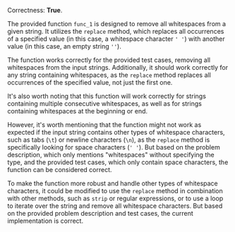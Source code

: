 Correctness: **True**.

The provided function `func_1` is designed to remove all whitespaces from a given string. It utilizes the `replace` method, which replaces all occurrences of a specified value (in this case, a whitespace character `' '`) with another value (in this case, an empty string `''`). 

The function works correctly for the provided test cases, removing all whitespaces from the input strings. Additionally, it should work correctly for any string containing whitespaces, as the `replace` method replaces all occurrences of the specified value, not just the first one.

It's also worth noting that this function will work correctly for strings containing multiple consecutive whitespaces, as well as for strings containing whitespaces at the beginning or end. 

However, it's worth mentioning that the function might not work as expected if the input string contains other types of whitespace characters, such as tabs (`\t`) or newline characters (`\n`), as the `replace` method is specifically looking for space characters (`' '`). But based on the problem description, which only mentions "whitespaces" without specifying the type, and the provided test cases, which only contain space characters, the function can be considered correct. 

To make the function more robust and handle other types of whitespace characters, it could be modified to use the `replace` method in combination with other methods, such as `strip` or regular expressions, or to use a loop to iterate over the string and remove all whitespace characters. But based on the provided problem description and test cases, the current implementation is correct.
